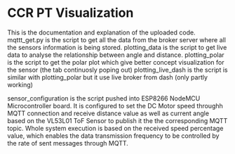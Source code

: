 # CCR PT Visualization

This is the documentation and explanation of the uploaded code.
mqttt_get.py is the script to get all the data from the broker server where all the sensors information is being stored.
plotting_data is the script to get live data to analyse the relationship between angle and distance.
plotting_polar is the script to get the polar plot which give better concept visualization for the sensor (the tab continuosly poping out)
plotting_live_dash is the script is similar with plotting_polar but it use live broker from dash (only partly working)

sensor_configuration is the script pushed into ESP8266 NodeMCU Microcontroller board. It is configured to set the DC Motor speed throughh MQTT connection and receive distance value as well as current angle based on the VL53L01 ToF Sensor to publish it the the corresponding MQTT topic. Whole system execution is based on the received speed percentage value, which enables the data transmission frequency to be controlled by the rate of sent messages through MQTT.


